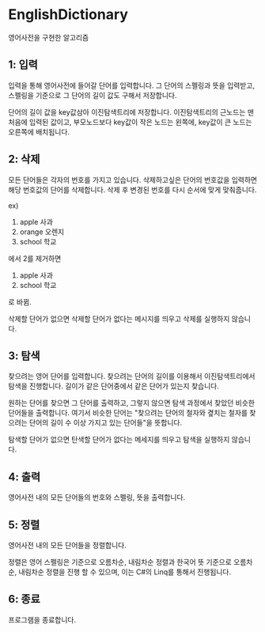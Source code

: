 # EnglishDictionary
영어사전을 구현한 알고리즘
## 1: 입력
입력을 통해 영어사전에 들어갈 단어를 입력합니다.
그 단어의 스펠링과 뜻을 입력받고, 스펠링을 기준으로 그 단어의 길이 값도 구해서 저장합니다.

단어의 길이 값을 key값삼아 이진탐색트리에 저장합니다.
이진탐색트리의 근노드는 맨 처음에 입력된 값이고, 부모노드보다 key값이 작은 노드는 왼쪽에, key값이 큰 노드는 오른쪽에 배치됩니다.
## 2: 삭제
모든 단어들은 각자의 번호를 가지고 있습니다. 삭제하고싶은 단어의 번호값을 입력하면 해당 번호값의 단어를 삭제합니다.
삭제 후 변경된 번호를 다시 순서에 맞게 맞춰줍니다.

ex)
1. apple 사과
2. orange 오렌지
3. school 학교

에서 2를 제거하면

1. apple 사과
2. school 학교

로 바뀜.

삭제할 단어가 없으면 삭제할 단어가 없다는 메시지를 띄우고 삭제를 실행하지 않습니다.
## 3: 탐색
찾으려는 영어 단어를 입력합니다.
찾으려는 단어의 길이를 이용해서 이진탐색트리에서 탐색을 진행합니다.
길이가 같은 단어중에서 같은 단어가 있는지 찾습니다.

원하는 단어를 찾으면 그 단어를 출력하고, 그렇지 않으면 탐색 과정에서 찾았던 비슷한 단어들을 출력합니다.
여기서 비슷한 단어는 "찾으려는 단어의 철자와 곂치는 철자를 찾으려는 단어의 길이 수 이상 가지고 있는 단어들"을 뜻합니다.

탐색할 단어가 없으면 탄색할 단어가 없다는 메세지를 띄우고 탐색을 실행하지 않습니다.
## 4: 출력
영어사전 내의 모든 단어들의 번호와 스펠링, 뜻을 출력합니다.
## 5: 정렬
영어사전 내의 모든 단어들을 정렬합니다.

정렬은 영어 스펠링은 기준으로 오름차순, 내림차순 정렬과 한국어 뜻 기준으로 오름차순, 내림차순 정렬을 진행 할 수 있으며, 이는 C#의 Linq를 통해서 진행됩니다.
## 6: 종료
프로그램을 종료합니다.
